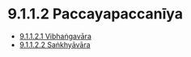 

# 9.1.1.2 Paccayapaccanīya

* [9.1.1.2.1 Vibhaṅgavāra](9.1.1.2/9.1.1.2.1.md)
* [9.1.1.2.2 Saṅkhyāvāra](9.1.1.2/9.1.1.2.2.md)



